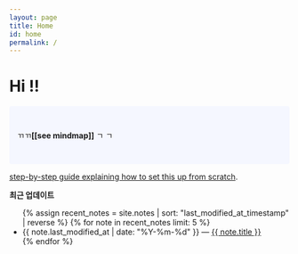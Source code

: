 ```yaml
---
layout: page
title: Home
id: home
permalink: /
---
```


# Hi !!

<p style="padding: 3em 1em; background: #f5f7ff; border-radius: 4px;">
  ㄲㄲ<span style="font-weight: bold">[[see mindmap]]</span> ㄱ ㄱ
</p>


 [step-by-step guide explaining how to set this up from scratch](https://maximevaillancourt.com/blog/setting-up-your-own-digital-garden-with-jekyll).

<strong>최근 업데이트</strong>

<ul>
  {% assign recent_notes = site.notes | sort: "last_modified_at_timestamp" | reverse %}
  {% for note in recent_notes limit: 5 %}
    <li>
      {{ note.last_modified_at | date: "%Y-%m-%d" }} — <a class="internal-link" href="{{ note.url }}">{{ note.title }}</a>
    </li>
  {% endfor %}
</ul>

<style>
  .wrapper {
    max-width: 46em;
  }
</style>
